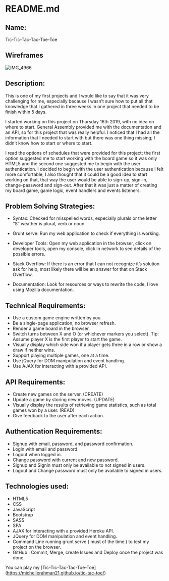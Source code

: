 
# README.md

## Name:

Tic-Tic-Tac-Tac-Toe-Toe

## Wireframes

![IMG_4966](https://user-images.githubusercontent.com/52113747/64205987-4a005580-ce67-11e9-9e51-cda0b6b641b7.jpg)
## Description:

This is one of my first projects and I would like to say that it was very challenging for me, especially because I wasn’t sure how to put all that knowledge that I gathered in three weeks in one project that needed to be finish within 5 days.

I started working on this project on Thursday 16th 2019, with no idea on where to start.
General Assembly provided me with the documentation and an API, so for this project that was really helpful. I noticed that I had all the information that I needed to start with but there was one thing missing; I didn’t know how to start or where to start.

I read the options of schedules that were provided for this project; the first option suggested me to start working with the board game so it was only HTML5  and the second one suggested me to begin with the user authentication.
I decided to begin with the user authentication because I felt more comfortable, I also thought that it could be a good idea to start working on that, that way the user would be able to sign-up, sign-in, change-password and sign-out. After that it was just a matter of creating my board game, game logic, event handlers and events listeners.

## Problem Solving Strategies:


- Syntax: Checked for misspelled words, especially plurals or the letter “S” weather is plural, verb or noun.

- Grunt serve: Run my web application to check if everything is working.

- Developer Tools: Open my web application in the browser, click on developer tools, open my console, click in network to see details of the possible errors.

- Stack Overflow: If there is an error that I can not recognize it’s solution ask for help, most likely there will be an answer for that on Stack Overflow.

- Documentation: Look for resources or ways to rewrite the code, I love using Mozilla documentation.

## Technical Requirements:

- Use a custom game engine written by you.
- Be a single-page application, no browser refresh.
- Render a game board in the browser.
- Switch turns between X and O (or whichever markers you select). Tip: Assume player X is the first player to start the game.
- Visually display which side won if a player gets three in a row or show a draw if neither wins.
- Support playing multiple games, one at a time.
- Use jQuery for DOM manipulation and event handling.
- Use AJAX for interacting with a provided API.

## API Requirements:

- Create new games on the server. (CREATE)
- Update a game by storing new moves. (UPDATE)
- Visually display the results of retrieving game statistics, such as total games won by a user. (READ)
- Give feedback to the user after each action.

## Authentication Requirements:

- Signup with email, password, and password confirmation.
- Login with email and password.
- Logout when logged in.
- Change password with current and new password.
- Signup and Signin must only be available to not signed in users.
- Logout and Change password must only be available to signed in users.


## Technologies used:
- HTML5
- CSS
- JavaScript
- Bootstrap
- SASS
- SPA
- AJAX for interacting with a provided Heroku API.
- JQuery for DOM manipulation and event handling.
- Command Line running grunt serve ( must of the time ) to test my project on the browser.
- GitHub : Commit, Merge, create Issues and Deploy once the project was done.

You can play my [Tic-Tic-Tac-Tac-Toe-Toe] (https://michellerahman21.github.io/tic-tac-toe/)
